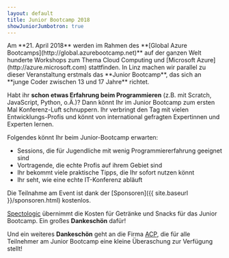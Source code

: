 ```yaml
---
layout: default
title: Junior Bootcamp 2018
showJuniorJumbotron: true
---
```


<div class="row">
<div class="col-sm" markdown="1">
Am **21. April 2018** werden im Rahmen des **[Global Azure Bootcamps](http://global.azurebootcamp.net)** auf der ganzen Welt hunderte Workshops zum Thema Cloud Computing und [Microsoft Azure](http://azure.microsoft.com) stattfinden. In Linz machen wir parallel zu dieser Veranstaltung erstmals das **Junior Bootcamp**, das sich an **junge Coder zwischen 13 und 17 Jahre** richtet.

Habt ihr **schon etwas Erfahrung beim Programmieren** (z.B. mit Scratch, JavaScript, Python, o.Ä.)? Dann könnt Ihr im Junior Bootcamp zum ersten Mal Konferenz-Luft schnuppern. Ihr verbringt den Tag mit vielen Entwicklungs-Profis und könnt von international gefragten Expertinnen und Experten lernen.
</div>

<div class="col-sm" markdown="1">
Folgendes könnt Ihr beim Junior-Bootcamp erwarten:

* Sessions, die für Jugendliche mit wenig Programmiererfahrung geeignet sind
* Vortragende, die echte Profis auf ihrem Gebiet sind
* Ihr bekommt viele praktische Tipps, die Ihr sofort nutzen könnt
* Ihr seht, wie eine echte IT-Konferenz abläuft

Die Teilnahme am Event ist dank der [Sponsoren]({{ site.baseurl }}/sponsoren.html) kostenlos. 

[Spectologic](http://www.spectologic.com/) übernimmt die Kosten für Getränke und Snacks für das Junior Bootcamp. Ein großes **Dankeschön** dafür!

Und ein weiteres **Dankeschön** geht an die Firma [ACP](https://www.acp.at/standorte/detail/wien-acp-business-applications-gmbh/), die für alle Teilnehmer am Junior Bootcamp eine kleine Überaschung zur Verfügung stellt!
</div>
</div>